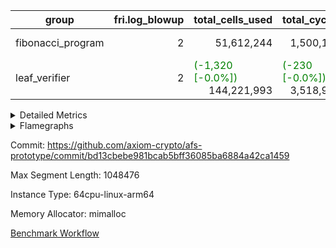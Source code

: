 | group | fri.log_blowup | total_cells_used | total_cycles | total_proof_time_ms |
| --- | --- | --- | --- | --- |
| fibonacci_program | <div style='text-align: right'>2</div>  | <div style='text-align: right'>51,612,244</div>  | <div style='text-align: right'>1,500,137</div>  | <span style="color: green">(-853.0 [-14.2%])</span> <div style='text-align: right'>5,163.0</div>  |
| leaf_verifier | <div style='text-align: right'>2</div>  | <span style="color: green">(-1,320 [-0.0%])</span> <div style='text-align: right'>144,221,993</div>  | <span style="color: green">(-230 [-0.0%])</span> <div style='text-align: right'>3,518,992</div>  | <span style="color: green">(-2,131.0 [-14.0%])</span> <div style='text-align: right'>13,139.0</div>  |


<details>
<summary>Detailed Metrics</summary>

| commit_exe_time_ms | execute_and_trace_gen_time_ms | execute_time_ms | fri.log_blowup | keygen_time_ms |
| --- | --- | --- | --- | --- |
| <div style='text-align: right'>3.0</div>  | <span style="color: red">(+244.0 [+25.7%])</span> <div style='text-align: right'>1,194.0</div>  | <span style="color: red">(+160.0 [+20.7%])</span> <div style='text-align: right'>934.0</div>  | <div style='text-align: right'>2</div>  | <span style="color: green">(-4.0 [-0.8%])</span> <div style='text-align: right'>493.0</div>  |

| air_name | constraints | interactions | quotient_deg |
| --- | --- | --- | --- |
| ProgramAir | <div style='text-align: right'>4</div>  | <div style='text-align: right'>1</div>  | <div style='text-align: right'>1</div>  |
| VmConnectorAir | <div style='text-align: right'>9</div>  | <div style='text-align: right'>3</div>  | <div style='text-align: right'>4</div>  |
| PersistentBoundaryAir<8> | <div style='text-align: right'>6</div>  | <div style='text-align: right'>3</div>  | <div style='text-align: right'>2</div>  |
| MemoryMerkleAir<8> | <div style='text-align: right'>40</div>  | <div style='text-align: right'>4</div>  | <div style='text-align: right'>2</div>  |
| AccessAdapterAir<2> | <div style='text-align: right'>14</div>  | <div style='text-align: right'>5</div>  | <div style='text-align: right'>4</div>  |
| AccessAdapterAir<4> | <div style='text-align: right'>14</div>  | <div style='text-align: right'>5</div>  | <div style='text-align: right'>4</div>  |
| AccessAdapterAir<8> | <div style='text-align: right'>14</div>  | <div style='text-align: right'>5</div>  | <div style='text-align: right'>4</div>  |
| AccessAdapterAir<16> | <div style='text-align: right'>14</div>  | <div style='text-align: right'>5</div>  | <div style='text-align: right'>2</div>  |
| AccessAdapterAir<32> | <div style='text-align: right'>14</div>  | <div style='text-align: right'>5</div>  | <div style='text-align: right'>2</div>  |
| AccessAdapterAir<64> | <div style='text-align: right'>14</div>  | <div style='text-align: right'>5</div>  | <div style='text-align: right'>2</div>  |
| VmAirWrapper<Rv32HintStoreAdapterAir, Rv32HintStoreCoreAir> | <div style='text-align: right'>17</div>  | <div style='text-align: right'>15</div>  | <div style='text-align: right'>2</div>  |
| VmAirWrapper<Rv32MultAdapterAir, DivRemCoreAir<4, 8> | <div style='text-align: right'>88</div>  | <div style='text-align: right'>25</div>  | <div style='text-align: right'>2</div>  |
| VmAirWrapper<Rv32MultAdapterAir, MulHCoreAir<4, 8> | <div style='text-align: right'>38</div>  | <div style='text-align: right'>24</div>  | <div style='text-align: right'>2</div>  |
| VmAirWrapper<Rv32MultAdapterAir, MultiplicationCoreAir<4, 8> | <div style='text-align: right'>26</div>  | <div style='text-align: right'>19</div>  | <div style='text-align: right'>2</div>  |
| RangeTupleCheckerAir<2> | <div style='text-align: right'>4</div>  | <div style='text-align: right'>1</div>  | <div style='text-align: right'>1</div>  |
| VmAirWrapper<Rv32RdWriteAdapterAir, Rv32AuipcCoreAir> | <div style='text-align: right'>15</div>  | <div style='text-align: right'>11</div>  | <div style='text-align: right'>2</div>  |
| VmAirWrapper<Rv32JalrAdapterAir, Rv32JalrCoreAir> | <div style='text-align: right'>20</div>  | <div style='text-align: right'>16</div>  | <div style='text-align: right'>2</div>  |
| VmAirWrapper<Rv32CondRdWriteAdapterAir, Rv32JalLuiCoreAir> | <div style='text-align: right'>22</div>  | <div style='text-align: right'>10</div>  | <div style='text-align: right'>2</div>  |
| VmAirWrapper<Rv32BranchAdapterAir, BranchLessThanCoreAir<4, 8> | <div style='text-align: right'>41</div>  | <div style='text-align: right'>13</div>  | <div style='text-align: right'>2</div>  |
| VmAirWrapper<Rv32BranchAdapterAir, BranchEqualCoreAir<4> | <div style='text-align: right'>25</div>  | <div style='text-align: right'>11</div>  | <div style='text-align: right'>2</div>  |
| VmAirWrapper<Rv32LoadStoreAdapterAir, LoadSignExtendCoreAir<4, 8> | <div style='text-align: right'>33</div>  | <div style='text-align: right'>18</div>  | <div style='text-align: right'>2</div>  |
| VmAirWrapper<Rv32LoadStoreAdapterAir, LoadStoreCoreAir<4> | <div style='text-align: right'>38</div>  | <div style='text-align: right'>17</div>  | <div style='text-align: right'>2</div>  |
| VmAirWrapper<Rv32BaseAluAdapterAir, ShiftCoreAir<4, 8> | <div style='text-align: right'>90</div>  | <div style='text-align: right'>23</div>  | <div style='text-align: right'>2</div>  |
| VmAirWrapper<Rv32BaseAluAdapterAir, LessThanCoreAir<4, 8> | <div style='text-align: right'>39</div>  | <div style='text-align: right'>17</div>  | <div style='text-align: right'>2</div>  |
| VmAirWrapper<Rv32BaseAluAdapterAir, BaseAluCoreAir<4, 8> | <div style='text-align: right'>43</div>  | <div style='text-align: right'>19</div>  | <div style='text-align: right'>2</div>  |
| BitwiseOperationLookupAir<8> | <div style='text-align: right'>4</div>  | <div style='text-align: right'>2</div>  | <div style='text-align: right'>2</div>  |
| PhantomAir | <div style='text-align: right'>5</div>  | <div style='text-align: right'>3</div>  | <div style='text-align: right'>4</div>  |
| Poseidon2VmAir<BabyBearParameters> | <div style='text-align: right'>525</div>  | <div style='text-align: right'>32</div>  | <div style='text-align: right'>4</div>  |
| VariableRangeCheckerAir | <div style='text-align: right'>4</div>  | <div style='text-align: right'>1</div>  | <div style='text-align: right'>1</div>  |
| VmAirWrapper<NativeAdapterAir<2, 0>, PublicValuesCoreAir> | <div style='text-align: right'>23</div>  | <div style='text-align: right'>11</div>  | <div style='text-align: right'>4</div>  |
| VolatileBoundaryAir | <div style='text-align: right'>16</div>  | <div style='text-align: right'>4</div>  | <div style='text-align: right'>4</div>  |
| FriReducedOpeningAir | <div style='text-align: right'>59</div>  | <div style='text-align: right'>35</div>  | <div style='text-align: right'>4</div>  |
| VmAirWrapper<NativeVectorizedAdapterAir<4>, FieldExtensionCoreAir> | <div style='text-align: right'>23</div>  | <div style='text-align: right'>15</div>  | <div style='text-align: right'>4</div>  |
| VmAirWrapper<NativeAdapterAir<2, 1>, FieldArithmeticCoreAir> | <div style='text-align: right'>23</div>  | <div style='text-align: right'>15</div>  | <div style='text-align: right'>4</div>  |
| VmAirWrapper<JalNativeAdapterAir, JalCoreAir> | <div style='text-align: right'>6</div>  | <div style='text-align: right'>7</div>  | <div style='text-align: right'>4</div>  |
| VmAirWrapper<BranchNativeAdapterAir, BranchEqualCoreAir<1> | <div style='text-align: right'>23</div>  | <div style='text-align: right'>11</div>  | <div style='text-align: right'>2</div>  |
| VmAirWrapper<NativeLoadStoreAdapterAir<1>, NativeLoadStoreCoreAir<1> | <div style='text-align: right'>31</div>  | <div style='text-align: right'>19</div>  | <div style='text-align: right'>4</div>  |

| group | segment | stark_prove_excluding_trace_time_ms | total_cells | total_cells_used | total_cycles | trace_gen_time_ms |
| --- | --- | --- | --- | --- | --- | --- |
| fibonacci_program | 0 | <span style="color: green">(-853.0 [-14.2%])</span> <div style='text-align: right'>5,163.0</div>  | <div style='text-align: right'>197,696,030</div>  | <div style='text-align: right'>51,612,244</div>  | <div style='text-align: right'>1,500,137</div>  | <span style="color: red">(+61.0 [+33.9%])</span> <div style='text-align: right'>241.0</div>  |

| group | chip_name | segment | rows_used |
| --- | --- | --- | --- |
| fibonacci_program | ProgramChip | 0 | <div style='text-align: right'>3,335</div>  |
| fibonacci_program | VmConnectorAir | 0 | <div style='text-align: right'>2</div>  |
| fibonacci_program | Boundary | 0 | <div style='text-align: right'>36</div>  |
| fibonacci_program | Merkle | 0 | <div style='text-align: right'>280</div>  |
| fibonacci_program | AccessAdapter<8> | 0 | <div style='text-align: right'>36</div>  |
| fibonacci_program | <Rv32HintStoreAdapterAir,Rv32HintStoreCoreAir> | 0 | <div style='text-align: right'>3</div>  |
| fibonacci_program | RangeTupleCheckerAir<2> | 0 | <div style='text-align: right'>524,288</div>  |
| fibonacci_program | <Rv32RdWriteAdapterAir,Rv32AuipcCoreAir> | 0 | <div style='text-align: right'>9</div>  |
| fibonacci_program | <Rv32JalrAdapterAir,Rv32JalrCoreAir> | 0 | <div style='text-align: right'>13</div>  |
| fibonacci_program | <Rv32CondRdWriteAdapterAir,Rv32JalLuiCoreAir> | 0 | <div style='text-align: right'>100,010</div>  |
| fibonacci_program | <Rv32BranchAdapterAir,BranchLessThanCoreAir<4, 8>> | 0 | <div style='text-align: right'>5</div>  |
| fibonacci_program | <Rv32BranchAdapterAir,BranchEqualCoreAir<4>> | 0 | <div style='text-align: right'>200,009</div>  |
| fibonacci_program | <Rv32LoadStoreAdapterAir,LoadStoreCoreAir<4>> | 0 | <div style='text-align: right'>28</div>  |
| fibonacci_program | <Rv32BaseAluAdapterAir,ShiftCoreAir<4, 8>> | 0 | <div style='text-align: right'>2</div>  |
| fibonacci_program | <Rv32BaseAluAdapterAir,LessThanCoreAir<4, 8>> | 0 | <div style='text-align: right'>300,002</div>  |
| fibonacci_program | <Rv32BaseAluAdapterAir,BaseAluCoreAir<4, 8>> | 0 | <div style='text-align: right'>900,054</div>  |
| fibonacci_program | BitwiseOperationLookupAir<8> | 0 | <div style='text-align: right'>65,536</div>  |
| fibonacci_program | PhantomAir | 0 | <div style='text-align: right'>2</div>  |
| fibonacci_program | Poseidon2VmAir<BabyBearParameters> | 0 | <div style='text-align: right'>316</div>  |
| fibonacci_program | VariableRangeCheckerAir | 0 | <div style='text-align: right'>262,144</div>  |

| group | dsl_ir | opcode | segment | frequency |
| --- | --- | --- | --- | --- |
| fibonacci_program |  | ADD | 0 | <div style='text-align: right'>900,045</div>  |
| fibonacci_program |  | AND | 0 | <div style='text-align: right'>2</div>  |
| fibonacci_program |  | AUIPC | 0 | <div style='text-align: right'>9</div>  |
| fibonacci_program |  | BEQ | 0 | <div style='text-align: right'>100,004</div>  |
| fibonacci_program |  | BGEU | 0 | <div style='text-align: right'>3</div>  |
| fibonacci_program |  | BLTU | 0 | <div style='text-align: right'>2</div>  |
| fibonacci_program |  | BNE | 0 | <div style='text-align: right'>100,005</div>  |
| fibonacci_program |  | HINT_STOREW | 0 | <div style='text-align: right'>3</div>  |
| fibonacci_program |  | JAL | 0 | <div style='text-align: right'>100,001</div>  |
| fibonacci_program |  | JALR | 0 | <div style='text-align: right'>13</div>  |
| fibonacci_program |  | LOADW | 0 | <div style='text-align: right'>13</div>  |
| fibonacci_program |  | LUI | 0 | <div style='text-align: right'>9</div>  |
| fibonacci_program |  | OR | 0 | <div style='text-align: right'>1</div>  |
| fibonacci_program |  | PHANTOM | 0 | <div style='text-align: right'>2</div>  |
| fibonacci_program |  | SLL | 0 | <div style='text-align: right'>2</div>  |
| fibonacci_program |  | SLTU | 0 | <div style='text-align: right'>300,002</div>  |
| fibonacci_program |  | STOREW | 0 | <div style='text-align: right'>15</div>  |
| fibonacci_program |  | SUB | 0 | <div style='text-align: right'>4</div>  |
| fibonacci_program |  | XOR | 0 | <div style='text-align: right'>2</div>  |

| group | air_name | dsl_ir | opcode | segment | cells_used |
| --- | --- | --- | --- | --- | --- |
| fibonacci_program | <Rv32BaseAluAdapterAir,BaseAluCoreAir<4, 8>> |  | ADD | 0 | <div style='text-align: right'>32,401,620</div>  |
| fibonacci_program | AccessAdapter<8> |  | ADD | 0 | <div style='text-align: right'>68</div>  |
| fibonacci_program | Boundary |  | ADD | 0 | <div style='text-align: right'>160</div>  |
| fibonacci_program | Merkle |  | ADD | 0 | <div style='text-align: right'>320</div>  |
| fibonacci_program | <Rv32BaseAluAdapterAir,BaseAluCoreAir<4, 8>> |  | AND | 0 | <div style='text-align: right'>72</div>  |
| fibonacci_program | <Rv32RdWriteAdapterAir,Rv32AuipcCoreAir> |  | AUIPC | 0 | <div style='text-align: right'>189</div>  |
| fibonacci_program | AccessAdapter<8> |  | AUIPC | 0 | <div style='text-align: right'>34</div>  |
| fibonacci_program | Boundary |  | AUIPC | 0 | <div style='text-align: right'>80</div>  |
| fibonacci_program | Merkle |  | AUIPC | 0 | <div style='text-align: right'>3,456</div>  |
| fibonacci_program | <Rv32BranchAdapterAir,BranchEqualCoreAir<4>> |  | BEQ | 0 | <div style='text-align: right'>2,600,104</div>  |
| fibonacci_program | <Rv32BranchAdapterAir,BranchLessThanCoreAir<4, 8>> |  | BGEU | 0 | <div style='text-align: right'>96</div>  |
| fibonacci_program | <Rv32BranchAdapterAir,BranchLessThanCoreAir<4, 8>> |  | BLTU | 0 | <div style='text-align: right'>64</div>  |
| fibonacci_program | <Rv32BranchAdapterAir,BranchEqualCoreAir<4>> |  | BNE | 0 | <div style='text-align: right'>2,600,130</div>  |
| fibonacci_program | <Rv32HintStoreAdapterAir,Rv32HintStoreCoreAir> |  | HINT_STOREW | 0 | <div style='text-align: right'>78</div>  |
| fibonacci_program | <Rv32CondRdWriteAdapterAir,Rv32JalLuiCoreAir> |  | JAL | 0 | <div style='text-align: right'>1,800,018</div>  |
| fibonacci_program | <Rv32JalrAdapterAir,Rv32JalrCoreAir> |  | JALR | 0 | <div style='text-align: right'>364</div>  |
| fibonacci_program | <Rv32LoadStoreAdapterAir,LoadStoreCoreAir<4>> |  | LOADW | 0 | <div style='text-align: right'>520</div>  |
| fibonacci_program | AccessAdapter<8> |  | LOADW | 0 | <div style='text-align: right'>34</div>  |
| fibonacci_program | Boundary |  | LOADW | 0 | <div style='text-align: right'>80</div>  |
| fibonacci_program | Merkle |  | LOADW | 0 | <div style='text-align: right'>2,304</div>  |
| fibonacci_program | <Rv32CondRdWriteAdapterAir,Rv32JalLuiCoreAir> |  | LUI | 0 | <div style='text-align: right'>162</div>  |
| fibonacci_program | <Rv32BaseAluAdapterAir,BaseAluCoreAir<4, 8>> |  | OR | 0 | <div style='text-align: right'>36</div>  |
| fibonacci_program | PhantomAir |  | PHANTOM | 0 | <div style='text-align: right'>12</div>  |
| fibonacci_program | <Rv32BaseAluAdapterAir,ShiftCoreAir<4, 8>> |  | SLL | 0 | <div style='text-align: right'>106</div>  |
| fibonacci_program | <Rv32BaseAluAdapterAir,LessThanCoreAir<4, 8>> |  | SLTU | 0 | <div style='text-align: right'>11,100,074</div>  |
| fibonacci_program | AccessAdapter<8> |  | SLTU | 0 | <div style='text-align: right'>34</div>  |
| fibonacci_program | Boundary |  | SLTU | 0 | <div style='text-align: right'>80</div>  |
| fibonacci_program | <Rv32LoadStoreAdapterAir,LoadStoreCoreAir<4>> |  | STOREW | 0 | <div style='text-align: right'>600</div>  |
| fibonacci_program | AccessAdapter<8> |  | STOREW | 0 | <div style='text-align: right'>136</div>  |
| fibonacci_program | Boundary |  | STOREW | 0 | <div style='text-align: right'>320</div>  |
| fibonacci_program | Merkle |  | STOREW | 0 | <div style='text-align: right'>2,816</div>  |
| fibonacci_program | <Rv32BaseAluAdapterAir,BaseAluCoreAir<4, 8>> |  | SUB | 0 | <div style='text-align: right'>144</div>  |
| fibonacci_program | <Rv32BaseAluAdapterAir,BaseAluCoreAir<4, 8>> |  | XOR | 0 | <div style='text-align: right'>72</div>  |

| group | execute_time_ms | fri.log_blowup | num_segments | total_cells_used | total_cycles | total_proof_time_ms |
| --- | --- | --- | --- | --- | --- | --- |
| fibonacci_program | <span style="color: red">(+154.0 [+19.9%])</span> <div style='text-align: right'>927.0</div>  | <div style='text-align: right'>2</div>  | <div style='text-align: right'>1</div>  | <div style='text-align: right'>51,612,244</div>  | <div style='text-align: right'>1,500,137</div>  | <span style="color: green">(-853.0 [-14.2%])</span> <div style='text-align: right'>5,163.0</div>  |
| leaf_verifier |  | <div style='text-align: right'>2</div>  |  | <span style="color: green">(-1,320 [-0.0%])</span> <div style='text-align: right'>144,221,993</div>  | <span style="color: green">(-230 [-0.0%])</span> <div style='text-align: right'>3,518,992</div>  | <span style="color: green">(-2,131.0 [-14.0%])</span> <div style='text-align: right'>13,139.0</div>  |

| group | air_name | segment | cells | main_cols | perm_cols | prep_cols | rows |
| --- | --- | --- | --- | --- | --- | --- | --- |
| fibonacci_program | ProgramAir | 0 | <div style='text-align: right'>73,728</div>  | <div style='text-align: right'>10</div>  | <div style='text-align: right'>8</div>  |  | <div style='text-align: right'>4,096</div>  |
| fibonacci_program | VmConnectorAir | 0 | <div style='text-align: right'>32</div>  | <div style='text-align: right'>4</div>  | <div style='text-align: right'>12</div>  | <div style='text-align: right'>1</div>  | <div style='text-align: right'>2</div>  |
| fibonacci_program | PersistentBoundaryAir<8> | 0 | <div style='text-align: right'>2,048</div>  | <div style='text-align: right'>20</div>  | <div style='text-align: right'>12</div>  |  | <div style='text-align: right'>64</div>  |
| fibonacci_program | MemoryMerkleAir<8> | 0 | <div style='text-align: right'>26,624</div>  | <div style='text-align: right'>32</div>  | <div style='text-align: right'>20</div>  |  | <div style='text-align: right'>512</div>  |
| fibonacci_program | AccessAdapterAir<8> | 0 | <div style='text-align: right'>2,624</div>  | <div style='text-align: right'>17</div>  | <div style='text-align: right'>24</div>  |  | <div style='text-align: right'>64</div>  |
| fibonacci_program | VmAirWrapper<Rv32HintStoreAdapterAir, Rv32HintStoreCoreAir> | 0 | <div style='text-align: right'>248</div>  | <div style='text-align: right'>26</div>  | <div style='text-align: right'>36</div>  |  | <div style='text-align: right'>4</div>  |
| fibonacci_program | RangeTupleCheckerAir<2> | 0 | <div style='text-align: right'>4,718,592</div>  | <div style='text-align: right'>1</div>  | <div style='text-align: right'>8</div>  | <div style='text-align: right'>2</div>  | <div style='text-align: right'>524,288</div>  |
| fibonacci_program | VmAirWrapper<Rv32RdWriteAdapterAir, Rv32AuipcCoreAir> | 0 | <div style='text-align: right'>784</div>  | <div style='text-align: right'>21</div>  | <div style='text-align: right'>28</div>  |  | <div style='text-align: right'>16</div>  |
| fibonacci_program | VmAirWrapper<Rv32JalrAdapterAir, Rv32JalrCoreAir> | 0 | <div style='text-align: right'>1,024</div>  | <div style='text-align: right'>28</div>  | <div style='text-align: right'>36</div>  |  | <div style='text-align: right'>16</div>  |
| fibonacci_program | VmAirWrapper<Rv32CondRdWriteAdapterAir, Rv32JalLuiCoreAir> | 0 | <div style='text-align: right'>8,126,464</div>  | <div style='text-align: right'>18</div>  | <div style='text-align: right'>44</div>  |  | <div style='text-align: right'>131,072</div>  |
| fibonacci_program | VmAirWrapper<Rv32BranchAdapterAir, BranchLessThanCoreAir<4, 8> | 0 | <div style='text-align: right'>704</div>  | <div style='text-align: right'>32</div>  | <div style='text-align: right'>56</div>  |  | <div style='text-align: right'>8</div>  |
| fibonacci_program | VmAirWrapper<Rv32BranchAdapterAir, BranchEqualCoreAir<4> | 0 | <div style='text-align: right'>19,398,656</div>  | <div style='text-align: right'>26</div>  | <div style='text-align: right'>48</div>  |  | <div style='text-align: right'>262,144</div>  |
| fibonacci_program | VmAirWrapper<Rv32LoadStoreAdapterAir, LoadStoreCoreAir<4> | 0 | <div style='text-align: right'>3,584</div>  | <div style='text-align: right'>40</div>  | <div style='text-align: right'>72</div>  |  | <div style='text-align: right'>32</div>  |
| fibonacci_program | VmAirWrapper<Rv32BaseAluAdapterAir, ShiftCoreAir<4, 8> | 0 | <div style='text-align: right'>210</div>  | <div style='text-align: right'>53</div>  | <div style='text-align: right'>52</div>  |  | <div style='text-align: right'>2</div>  |
| fibonacci_program | VmAirWrapper<Rv32BaseAluAdapterAir, LessThanCoreAir<4, 8> | 0 | <div style='text-align: right'>40,370,176</div>  | <div style='text-align: right'>37</div>  | <div style='text-align: right'>40</div>  |  | <div style='text-align: right'>524,288</div>  |
| fibonacci_program | VmAirWrapper<Rv32BaseAluAdapterAir, BaseAluCoreAir<4, 8> | 0 | <div style='text-align: right'>121,634,816</div>  | <div style='text-align: right'>36</div>  | <div style='text-align: right'>80</div>  |  | <div style='text-align: right'>1,048,576</div>  |
| fibonacci_program | BitwiseOperationLookupAir<8> | 0 | <div style='text-align: right'>655,360</div>  | <div style='text-align: right'>2</div>  | <div style='text-align: right'>8</div>  | <div style='text-align: right'>3</div>  | <div style='text-align: right'>65,536</div>  |
| fibonacci_program | PhantomAir | 0 | <div style='text-align: right'>36</div>  | <div style='text-align: right'>6</div>  | <div style='text-align: right'>12</div>  |  | <div style='text-align: right'>2</div>  |
| fibonacci_program | Poseidon2VmAir<BabyBearParameters> | 0 | <div style='text-align: right'>321,024</div>  | <div style='text-align: right'>559</div>  | <div style='text-align: right'>68</div>  |  | <div style='text-align: right'>512</div>  |
| fibonacci_program | VariableRangeCheckerAir | 0 | <div style='text-align: right'>2,359,296</div>  | <div style='text-align: right'>1</div>  | <div style='text-align: right'>8</div>  | <div style='text-align: right'>2</div>  | <div style='text-align: right'>262,144</div>  |

| group | index | execute_time_ms | total_cells_used | total_cycles |
| --- | --- | --- | --- | --- |
| leaf_verifier | 0 | <span style="color: red">(+295.0 [+9.0%])</span> <div style='text-align: right'>3,581.0</div>  | <span style="color: green">(-1,320 [-0.0%])</span> <div style='text-align: right'>144,221,993</div>  | <span style="color: green">(-230 [-0.0%])</span> <div style='text-align: right'>3,518,992</div>  |

| group | chip_name | index | rows_used |
| --- | --- | --- | --- |
| leaf_verifier | ProgramChip | 0 | <div style='text-align: right'>108,928</div>  |
| leaf_verifier | VmConnectorAir | 0 | <div style='text-align: right'>2</div>  |
| leaf_verifier | <NativeAdapterAir<2, 0>,PublicValuesCoreAir> | 0 | <div style='text-align: right'>36</div>  |
| leaf_verifier | Boundary | 0 | <div style='text-align: right'>424,581</div>  |
| leaf_verifier | AccessAdapter<2> | 0 | <span style="color: red">(+56 [+0.0%])</span> <div style='text-align: right'>404,824</div>  |
| leaf_verifier | AccessAdapter<4> | 0 | <span style="color: red">(+28 [+0.0%])</span> <div style='text-align: right'>202,664</div>  |
| leaf_verifier | AccessAdapter<8> | 0 | <div style='text-align: right'>58,714</div>  |
| leaf_verifier | Poseidon2VmAir<BabyBearParameters> | 0 | <div style='text-align: right'>28,074</div>  |
| leaf_verifier | FriReducedOpeningAir | 0 | <div style='text-align: right'>144,732</div>  |
| leaf_verifier | <NativeVectorizedAdapterAir<4>,FieldExtensionCoreAir> | 0 | <div style='text-align: right'>35,074</div>  |
| leaf_verifier | <NativeAdapterAir<2, 1>,FieldArithmeticCoreAir> | 0 | <div style='text-align: right'>1,355,464</div>  |
| leaf_verifier | <JalNativeAdapterAir,JalCoreAir> | 0 | <span style="color: green">(-230 [-0.3%])</span> <div style='text-align: right'>73,151</div>  |
| leaf_verifier | <BranchNativeAdapterAir,BranchEqualCoreAir<1>> | 0 | <div style='text-align: right'>676,191</div>  |
| leaf_verifier | <NativeLoadStoreAdapterAir<1>,NativeLoadStoreCoreAir<1>> | 0 | <div style='text-align: right'>1,134,653</div>  |
| leaf_verifier | PhantomAir | 0 | <div style='text-align: right'>211,015</div>  |
| leaf_verifier | VariableRangeCheckerAir | 0 | <div style='text-align: right'>262,144</div>  |

| group | dsl_ir | index | opcode | frequency |
| --- | --- | --- | --- | --- |
| leaf_verifier |  | 0 | ADD | <div style='text-align: right'>1,153,076</div>  |
| leaf_verifier |  | 0 | BBE4DIV | <div style='text-align: right'>6,268</div>  |
| leaf_verifier |  | 0 | BBE4MUL | <div style='text-align: right'>11,820</div>  |
| leaf_verifier |  | 0 | BEQ | <div style='text-align: right'>18,557</div>  |
| leaf_verifier |  | 0 | BNE | <div style='text-align: right'>657,634</div>  |
| leaf_verifier |  | 0 | COMP_POS2 | <div style='text-align: right'>17,189</div>  |
| leaf_verifier |  | 0 | DIV | <div style='text-align: right'>128</div>  |
| leaf_verifier |  | 0 | FE4ADD | <div style='text-align: right'>13,429</div>  |
| leaf_verifier |  | 0 | FE4SUB | <div style='text-align: right'>3,557</div>  |
| leaf_verifier |  | 0 | FRI_REDUCED_OPENING | <div style='text-align: right'>5,334</div>  |
| leaf_verifier |  | 0 | JAL | <span style="color: green">(-230 [-0.3%])</span> <div style='text-align: right'>73,151</div>  |
| leaf_verifier |  | 0 | LOADW | <div style='text-align: right'>155,907</div>  |
| leaf_verifier |  | 0 | LOADW2 | <div style='text-align: right'>360,784</div>  |
| leaf_verifier |  | 0 | MUL | <div style='text-align: right'>143,987</div>  |
| leaf_verifier |  | 0 | PERM_POS2 | <div style='text-align: right'>10,885</div>  |
| leaf_verifier |  | 0 | PHANTOM | <div style='text-align: right'>211,015</div>  |
| leaf_verifier |  | 0 | PUBLISH | <div style='text-align: right'>36</div>  |
| leaf_verifier |  | 0 | SHINTW | <div style='text-align: right'>245,582</div>  |
| leaf_verifier |  | 0 | STOREW | <div style='text-align: right'>192,376</div>  |
| leaf_verifier |  | 0 | STOREW2 | <div style='text-align: right'>180,004</div>  |
| leaf_verifier |  | 0 | SUB | <div style='text-align: right'>58,273</div>  |

| group | air_name | dsl_ir | index | opcode | cells_used |
| --- | --- | --- | --- | --- | --- |
| leaf_verifier | <NativeAdapterAir<2, 1>,FieldArithmeticCoreAir> |  | 0 | ADD | <div style='text-align: right'>34,592,280</div>  |
| leaf_verifier | AccessAdapter<2> |  | 0 | ADD | <span style="color: red">(+308 [+0.2%])</span> <div style='text-align: right'>204,402</div>  |
| leaf_verifier | AccessAdapter<4> |  | 0 | ADD | <span style="color: red">(+182 [+0.2%])</span> <div style='text-align: right'>120,783</div>  |
| leaf_verifier | Boundary |  | 0 | ADD | <div style='text-align: right'>146,135</div>  |
| leaf_verifier | <NativeVectorizedAdapterAir<4>,FieldExtensionCoreAir> |  | 0 | BBE4DIV | <div style='text-align: right'>250,720</div>  |
| leaf_verifier | AccessAdapter<2> |  | 0 | BBE4DIV | <div style='text-align: right'>121,044</div>  |
| leaf_verifier | AccessAdapter<4> |  | 0 | BBE4DIV | <div style='text-align: right'>71,526</div>  |
| leaf_verifier | Boundary |  | 0 | BBE4DIV | <div style='text-align: right'>704</div>  |
| leaf_verifier | <NativeVectorizedAdapterAir<4>,FieldExtensionCoreAir> |  | 0 | BBE4MUL | <div style='text-align: right'>472,800</div>  |
| leaf_verifier | AccessAdapter<2> |  | 0 | BBE4MUL | <span style="color: red">(+308 [+0.1%])</span> <div style='text-align: right'>304,018</div>  |
| leaf_verifier | AccessAdapter<4> |  | 0 | BBE4MUL | <span style="color: red">(+182 [+0.1%])</span> <div style='text-align: right'>179,647</div>  |
| leaf_verifier | Boundary |  | 0 | BBE4MUL | <div style='text-align: right'>139,304</div>  |
| leaf_verifier | <BranchNativeAdapterAir,BranchEqualCoreAir<1>> |  | 0 | BEQ | <div style='text-align: right'>426,811</div>  |
| leaf_verifier | <BranchNativeAdapterAir,BranchEqualCoreAir<1>> |  | 0 | BNE | <div style='text-align: right'>15,125,582</div>  |
| leaf_verifier | AccessAdapter<2> |  | 0 | BNE | <div style='text-align: right'>1,386</div>  |
| leaf_verifier | AccessAdapter<4> |  | 0 | BNE | <div style='text-align: right'>819</div>  |
| leaf_verifier | AccessAdapter<2> |  | 0 | COMP_POS2 | <div style='text-align: right'>694,452</div>  |
| leaf_verifier | AccessAdapter<4> |  | 0 | COMP_POS2 | <div style='text-align: right'>410,358</div>  |
| leaf_verifier | AccessAdapter<8> |  | 0 | COMP_POS2 | <div style='text-align: right'>268,311</div>  |
| leaf_verifier | Boundary |  | 0 | COMP_POS2 | <div style='text-align: right'>88</div>  |
| leaf_verifier | Poseidon2VmAir<BabyBearParameters> |  | 0 | COMP_POS2 | <div style='text-align: right'>9,608,651</div>  |
| leaf_verifier | <NativeAdapterAir<2, 1>,FieldArithmeticCoreAir> |  | 0 | DIV | <div style='text-align: right'>3,840</div>  |
| leaf_verifier | <NativeVectorizedAdapterAir<4>,FieldExtensionCoreAir> |  | 0 | FE4ADD | <div style='text-align: right'>537,160</div>  |
| leaf_verifier | AccessAdapter<2> |  | 0 | FE4ADD | <div style='text-align: right'>246,554</div>  |
| leaf_verifier | AccessAdapter<4> |  | 0 | FE4ADD | <div style='text-align: right'>145,691</div>  |
| leaf_verifier | Boundary |  | 0 | FE4ADD | <div style='text-align: right'>114,532</div>  |
| leaf_verifier | <NativeVectorizedAdapterAir<4>,FieldExtensionCoreAir> |  | 0 | FE4SUB | <div style='text-align: right'>142,280</div>  |
| leaf_verifier | AccessAdapter<2> |  | 0 | FE4SUB | <div style='text-align: right'>125,488</div>  |
| leaf_verifier | AccessAdapter<4> |  | 0 | FE4SUB | <div style='text-align: right'>74,152</div>  |
| leaf_verifier | Boundary |  | 0 | FE4SUB | <div style='text-align: right'>26,092</div>  |
| leaf_verifier | AccessAdapter<2> |  | 0 | FRI_REDUCED_OPENING | <div style='text-align: right'>151,580</div>  |
| leaf_verifier | AccessAdapter<4> |  | 0 | FRI_REDUCED_OPENING | <div style='text-align: right'>89,570</div>  |
| leaf_verifier | FriReducedOpeningAir |  | 0 | FRI_REDUCED_OPENING | <div style='text-align: right'>9,262,848</div>  |
| leaf_verifier | <JalNativeAdapterAir,JalCoreAir> |  | 0 | JAL | <span style="color: green">(-2,300 [-0.3%])</span> <div style='text-align: right'>731,510</div>  |
| leaf_verifier | AccessAdapter<2> |  | 0 | JAL | <div style='text-align: right'>418</div>  |
| leaf_verifier | AccessAdapter<4> |  | 0 | JAL | <div style='text-align: right'>494</div>  |
| leaf_verifier | Boundary |  | 0 | JAL | <div style='text-align: right'>11</div>  |
| leaf_verifier | <NativeLoadStoreAdapterAir<1>,NativeLoadStoreCoreAir<1>> |  | 0 | LOADW | <div style='text-align: right'>6,392,187</div>  |
| leaf_verifier | AccessAdapter<2> |  | 0 | LOADW | <div style='text-align: right'>285,538</div>  |
| leaf_verifier | AccessAdapter<4> |  | 0 | LOADW | <div style='text-align: right'>134,381</div>  |
| leaf_verifier | AccessAdapter<8> |  | 0 | LOADW | <div style='text-align: right'>20,893</div>  |
| leaf_verifier | Boundary |  | 0 | LOADW | <div style='text-align: right'>21,681</div>  |
| leaf_verifier | <NativeLoadStoreAdapterAir<1>,NativeLoadStoreCoreAir<1>> |  | 0 | LOADW2 | <div style='text-align: right'>14,792,144</div>  |
| leaf_verifier | AccessAdapter<2> |  | 0 | LOADW2 | <div style='text-align: right'>57,200</div>  |
| leaf_verifier | AccessAdapter<4> |  | 0 | LOADW2 | <div style='text-align: right'>33,800</div>  |
| leaf_verifier | AccessAdapter<8> |  | 0 | LOADW2 | <div style='text-align: right'>493</div>  |
| leaf_verifier | Boundary |  | 0 | LOADW2 | <div style='text-align: right'>1,397</div>  |
| leaf_verifier | <NativeAdapterAir<2, 1>,FieldArithmeticCoreAir> |  | 0 | MUL | <div style='text-align: right'>4,319,610</div>  |
| leaf_verifier | AccessAdapter<2> |  | 0 | MUL | <div style='text-align: right'>23,881</div>  |
| leaf_verifier | AccessAdapter<4> |  | 0 | MUL | <div style='text-align: right'>14,131</div>  |
| leaf_verifier | Boundary |  | 0 | MUL | <div style='text-align: right'>32,824</div>  |
| leaf_verifier | AccessAdapter<2> |  | 0 | PERM_POS2 | <div style='text-align: right'>583,396</div>  |
| leaf_verifier | AccessAdapter<4> |  | 0 | PERM_POS2 | <div style='text-align: right'>346,372</div>  |
| leaf_verifier | AccessAdapter<8> |  | 0 | PERM_POS2 | <div style='text-align: right'>230,758</div>  |
| leaf_verifier | Poseidon2VmAir<BabyBearParameters> |  | 0 | PERM_POS2 | <div style='text-align: right'>6,084,715</div>  |
| leaf_verifier | PhantomAir |  | 0 | PHANTOM | <div style='text-align: right'>1,266,090</div>  |
| leaf_verifier | <NativeAdapterAir<2, 0>,PublicValuesCoreAir> |  | 0 | PUBLISH | <div style='text-align: right'>828</div>  |
| leaf_verifier | <NativeLoadStoreAdapterAir<1>,NativeLoadStoreCoreAir<1>> |  | 0 | SHINTW | <div style='text-align: right'>10,068,862</div>  |
| leaf_verifier | AccessAdapter<2> |  | 0 | SHINTW | <div style='text-align: right'>22</div>  |
| leaf_verifier | AccessAdapter<4> |  | 0 | SHINTW | <div style='text-align: right'>26</div>  |
| leaf_verifier | AccessAdapter<8> |  | 0 | SHINTW | <div style='text-align: right'>17</div>  |
| leaf_verifier | Boundary |  | 0 | SHINTW | <div style='text-align: right'>2,696,870</div>  |
| leaf_verifier | <NativeLoadStoreAdapterAir<1>,NativeLoadStoreCoreAir<1>> |  | 0 | STOREW | <div style='text-align: right'>7,887,416</div>  |
| leaf_verifier | AccessAdapter<2> |  | 0 | STOREW | <div style='text-align: right'>69,905</div>  |
| leaf_verifier | AccessAdapter<4> |  | 0 | STOREW | <div style='text-align: right'>40,391</div>  |
| leaf_verifier | AccessAdapter<8> |  | 0 | STOREW | <div style='text-align: right'>1,768</div>  |
| leaf_verifier | Boundary |  | 0 | STOREW | <div style='text-align: right'>735,889</div>  |
| leaf_verifier | <NativeLoadStoreAdapterAir<1>,NativeLoadStoreCoreAir<1>> |  | 0 | STOREW2 | <div style='text-align: right'>7,380,164</div>  |
| leaf_verifier | AccessAdapter<2> |  | 0 | STOREW2 | <div style='text-align: right'>497,530</div>  |
| leaf_verifier | AccessAdapter<4> |  | 0 | STOREW2 | <div style='text-align: right'>295,633</div>  |
| leaf_verifier | AccessAdapter<8> |  | 0 | STOREW2 | <div style='text-align: right'>138,856</div>  |
| leaf_verifier | Boundary |  | 0 | STOREW2 | <div style='text-align: right'>739,684</div>  |
| leaf_verifier | <NativeAdapterAir<2, 1>,FieldArithmeticCoreAir> |  | 0 | SUB | <div style='text-align: right'>1,748,190</div>  |
| leaf_verifier | AccessAdapter<2> |  | 0 | SUB | <div style='text-align: right'>59,235</div>  |
| leaf_verifier | AccessAdapter<4> |  | 0 | SUB | <div style='text-align: right'>70,005</div>  |
| leaf_verifier | Boundary |  | 0 | SUB | <div style='text-align: right'>15,180</div>  |

| group | air_name | index | segment | cells | main_cols | perm_cols | prep_cols | rows |
| --- | --- | --- | --- | --- | --- | --- | --- | --- |
| leaf_verifier | ProgramAir | 0 | 0 | <div style='text-align: right'>2,359,296</div>  | <div style='text-align: right'>10</div>  | <div style='text-align: right'>8</div>  |  | <div style='text-align: right'>131,072</div>  |
| leaf_verifier | VmConnectorAir | 0 | 0 | <div style='text-align: right'>24</div>  | <div style='text-align: right'>4</div>  | <div style='text-align: right'>8</div>  | <div style='text-align: right'>1</div>  | <div style='text-align: right'>2</div>  |
| leaf_verifier | VmAirWrapper<NativeAdapterAir<2, 0>, PublicValuesCoreAir> | 0 | 0 | <div style='text-align: right'>2,496</div>  | <div style='text-align: right'>23</div>  | <div style='text-align: right'>16</div>  |  | <div style='text-align: right'>64</div>  |
| leaf_verifier | VolatileBoundaryAir | 0 | 0 | <div style='text-align: right'>9,961,472</div>  | <div style='text-align: right'>11</div>  | <div style='text-align: right'>8</div>  |  | <div style='text-align: right'>524,288</div>  |
| leaf_verifier | AccessAdapterAir<2> | 0 | 0 | <div style='text-align: right'>14,155,776</div>  | <div style='text-align: right'>11</div>  | <div style='text-align: right'>16</div>  |  | <div style='text-align: right'>524,288</div>  |
| leaf_verifier | AccessAdapterAir<4> | 0 | 0 | <div style='text-align: right'>7,602,176</div>  | <div style='text-align: right'>13</div>  | <div style='text-align: right'>16</div>  |  | <div style='text-align: right'>262,144</div>  |
| leaf_verifier | AccessAdapterAir<8> | 0 | 0 | <div style='text-align: right'>2,162,688</div>  | <div style='text-align: right'>17</div>  | <div style='text-align: right'>16</div>  |  | <div style='text-align: right'>65,536</div>  |
| leaf_verifier | Poseidon2VmAir<BabyBearParameters> | 0 | 0 | <div style='text-align: right'>19,496,960</div>  | <div style='text-align: right'>559</div>  | <div style='text-align: right'>36</div>  |  | <div style='text-align: right'>32,768</div>  |
| leaf_verifier | FriReducedOpeningAir | 0 | 0 | <div style='text-align: right'>36,700,160</div>  | <div style='text-align: right'>64</div>  | <div style='text-align: right'>76</div>  |  | <div style='text-align: right'>262,144</div>  |
| leaf_verifier | VmAirWrapper<NativeVectorizedAdapterAir<4>, FieldExtensionCoreAir> | 0 | 0 | <div style='text-align: right'>3,932,160</div>  | <div style='text-align: right'>40</div>  | <div style='text-align: right'>20</div>  |  | <div style='text-align: right'>65,536</div>  |
| leaf_verifier | VmAirWrapper<NativeAdapterAir<2, 1>, FieldArithmeticCoreAir> | 0 | 0 | <div style='text-align: right'>104,857,600</div>  | <div style='text-align: right'>30</div>  | <div style='text-align: right'>20</div>  |  | <div style='text-align: right'>2,097,152</div>  |
| leaf_verifier | VmAirWrapper<JalNativeAdapterAir, JalCoreAir> | 0 | 0 | <div style='text-align: right'>2,883,584</div>  | <div style='text-align: right'>10</div>  | <div style='text-align: right'>12</div>  |  | <div style='text-align: right'>131,072</div>  |
| leaf_verifier | VmAirWrapper<BranchNativeAdapterAir, BranchEqualCoreAir<1> | 0 | 0 | <div style='text-align: right'>53,477,376</div>  | <div style='text-align: right'>23</div>  | <div style='text-align: right'>28</div>  |  | <div style='text-align: right'>1,048,576</div>  |
| leaf_verifier | VmAirWrapper<NativeLoadStoreAdapterAir<1>, NativeLoadStoreCoreAir<1> | 0 | 0 | <div style='text-align: right'>136,314,880</div>  | <div style='text-align: right'>41</div>  | <div style='text-align: right'>24</div>  |  | <div style='text-align: right'>2,097,152</div>  |
| leaf_verifier | PhantomAir | 0 | 0 | <div style='text-align: right'>3,670,016</div>  | <div style='text-align: right'>6</div>  | <div style='text-align: right'>8</div>  |  | <div style='text-align: right'>262,144</div>  |
| leaf_verifier | VariableRangeCheckerAir | 0 | 0 | <div style='text-align: right'>2,359,296</div>  | <div style='text-align: right'>1</div>  | <div style='text-align: right'>8</div>  | <div style='text-align: right'>2</div>  | <div style='text-align: right'>262,144</div>  |

| group | index | segment | stark_prove_excluding_trace_time_ms | total_cells | trace_gen_time_ms |
| --- | --- | --- | --- | --- | --- |
| leaf_verifier | 0 | 0 | <span style="color: green">(-2,131.0 [-14.0%])</span> <div style='text-align: right'>13,139.0</div>  | <div style='text-align: right'>399,935,960</div>  | <span style="color: red">(+315.0 [+54.2%])</span> <div style='text-align: right'>896.0</div>  |

| segment | trace_gen_time_ms |
| --- | --- |
| 0 | <span style="color: red">(+84.0 [+48.0%])</span> <div style='text-align: right'>259.0</div>  |

</details>



<details>
<summary>Flamegraphs</summary>

[![](https://axiom-public-data-sandbox-us-east-1.s3.us-east-1.amazonaws.com/benchmark/github/flamegraphs/bd13cbebe981bcab5bff36085ba6884a42ca1459/fibonacci-38e0b9de817f645c4bec37c0d4a3e58baecccb040f5718dc069a72c7385a0bed-fibonacci_program.dsl_ir.opcode.air_name.cells_used.reverse.svg)](https://axiom-public-data-sandbox-us-east-1.s3.us-east-1.amazonaws.com/benchmark/github/flamegraphs/bd13cbebe981bcab5bff36085ba6884a42ca1459/fibonacci-38e0b9de817f645c4bec37c0d4a3e58baecccb040f5718dc069a72c7385a0bed-fibonacci_program.dsl_ir.opcode.air_name.cells_used.reverse.svg)
[![](https://axiom-public-data-sandbox-us-east-1.s3.us-east-1.amazonaws.com/benchmark/github/flamegraphs/bd13cbebe981bcab5bff36085ba6884a42ca1459/fibonacci-38e0b9de817f645c4bec37c0d4a3e58baecccb040f5718dc069a72c7385a0bed-fibonacci_program.dsl_ir.opcode.air_name.cells_used.svg)](https://axiom-public-data-sandbox-us-east-1.s3.us-east-1.amazonaws.com/benchmark/github/flamegraphs/bd13cbebe981bcab5bff36085ba6884a42ca1459/fibonacci-38e0b9de817f645c4bec37c0d4a3e58baecccb040f5718dc069a72c7385a0bed-fibonacci_program.dsl_ir.opcode.air_name.cells_used.svg)
[![](https://axiom-public-data-sandbox-us-east-1.s3.us-east-1.amazonaws.com/benchmark/github/flamegraphs/bd13cbebe981bcab5bff36085ba6884a42ca1459/fibonacci-38e0b9de817f645c4bec37c0d4a3e58baecccb040f5718dc069a72c7385a0bed-fibonacci_program.dsl_ir.opcode.frequency.reverse.svg)](https://axiom-public-data-sandbox-us-east-1.s3.us-east-1.amazonaws.com/benchmark/github/flamegraphs/bd13cbebe981bcab5bff36085ba6884a42ca1459/fibonacci-38e0b9de817f645c4bec37c0d4a3e58baecccb040f5718dc069a72c7385a0bed-fibonacci_program.dsl_ir.opcode.frequency.reverse.svg)
[![](https://axiom-public-data-sandbox-us-east-1.s3.us-east-1.amazonaws.com/benchmark/github/flamegraphs/bd13cbebe981bcab5bff36085ba6884a42ca1459/fibonacci-38e0b9de817f645c4bec37c0d4a3e58baecccb040f5718dc069a72c7385a0bed-fibonacci_program.dsl_ir.opcode.frequency.svg)](https://axiom-public-data-sandbox-us-east-1.s3.us-east-1.amazonaws.com/benchmark/github/flamegraphs/bd13cbebe981bcab5bff36085ba6884a42ca1459/fibonacci-38e0b9de817f645c4bec37c0d4a3e58baecccb040f5718dc069a72c7385a0bed-fibonacci_program.dsl_ir.opcode.frequency.svg)
[![](https://axiom-public-data-sandbox-us-east-1.s3.us-east-1.amazonaws.com/benchmark/github/flamegraphs/bd13cbebe981bcab5bff36085ba6884a42ca1459/fibonacci-38e0b9de817f645c4bec37c0d4a3e58baecccb040f5718dc069a72c7385a0bed-leaf_verifier.dsl_ir.opcode.air_name.cells_used.reverse.svg)](https://axiom-public-data-sandbox-us-east-1.s3.us-east-1.amazonaws.com/benchmark/github/flamegraphs/bd13cbebe981bcab5bff36085ba6884a42ca1459/fibonacci-38e0b9de817f645c4bec37c0d4a3e58baecccb040f5718dc069a72c7385a0bed-leaf_verifier.dsl_ir.opcode.air_name.cells_used.reverse.svg)
[![](https://axiom-public-data-sandbox-us-east-1.s3.us-east-1.amazonaws.com/benchmark/github/flamegraphs/bd13cbebe981bcab5bff36085ba6884a42ca1459/fibonacci-38e0b9de817f645c4bec37c0d4a3e58baecccb040f5718dc069a72c7385a0bed-leaf_verifier.dsl_ir.opcode.air_name.cells_used.svg)](https://axiom-public-data-sandbox-us-east-1.s3.us-east-1.amazonaws.com/benchmark/github/flamegraphs/bd13cbebe981bcab5bff36085ba6884a42ca1459/fibonacci-38e0b9de817f645c4bec37c0d4a3e58baecccb040f5718dc069a72c7385a0bed-leaf_verifier.dsl_ir.opcode.air_name.cells_used.svg)
[![](https://axiom-public-data-sandbox-us-east-1.s3.us-east-1.amazonaws.com/benchmark/github/flamegraphs/bd13cbebe981bcab5bff36085ba6884a42ca1459/fibonacci-38e0b9de817f645c4bec37c0d4a3e58baecccb040f5718dc069a72c7385a0bed-leaf_verifier.dsl_ir.opcode.frequency.reverse.svg)](https://axiom-public-data-sandbox-us-east-1.s3.us-east-1.amazonaws.com/benchmark/github/flamegraphs/bd13cbebe981bcab5bff36085ba6884a42ca1459/fibonacci-38e0b9de817f645c4bec37c0d4a3e58baecccb040f5718dc069a72c7385a0bed-leaf_verifier.dsl_ir.opcode.frequency.reverse.svg)
[![](https://axiom-public-data-sandbox-us-east-1.s3.us-east-1.amazonaws.com/benchmark/github/flamegraphs/bd13cbebe981bcab5bff36085ba6884a42ca1459/fibonacci-38e0b9de817f645c4bec37c0d4a3e58baecccb040f5718dc069a72c7385a0bed-leaf_verifier.dsl_ir.opcode.frequency.svg)](https://axiom-public-data-sandbox-us-east-1.s3.us-east-1.amazonaws.com/benchmark/github/flamegraphs/bd13cbebe981bcab5bff36085ba6884a42ca1459/fibonacci-38e0b9de817f645c4bec37c0d4a3e58baecccb040f5718dc069a72c7385a0bed-leaf_verifier.dsl_ir.opcode.frequency.svg)

</details>

Commit: https://github.com/axiom-crypto/afs-prototype/commit/bd13cbebe981bcab5bff36085ba6884a42ca1459

Max Segment Length: 1048476

Instance Type: 64cpu-linux-arm64

Memory Allocator: mimalloc

[Benchmark Workflow](https://github.com/axiom-crypto/afs-prototype/actions/runs/12285142655)
